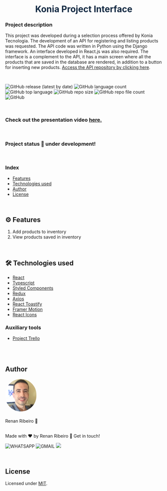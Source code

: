<h1 style="text-align: center; color: #132A43">Konia Project Interface</h1>

### Project description

This project was developed during a selection process offered by Konia Tecnologia. The development of an API for registering and listing products was requested. The API code was written in Python using the Django framework. An interface developed in React.js was also required. The interface is a complement to the API, it has a main screen where all the products that are saved in the database are rendered, in addition to a button for inserting new products. [Access the API repository by clicking here](https://github.com/renandcr/konia_project).

<br>

![GitHub release (latest by date)](https://img.shields.io/github/v/release/renandcr/konia_project_interface)
![GitHub language count](https://img.shields.io/github/languages/count/renandcr/konia_project_interface)
![GitHub top language](https://img.shields.io/github/languages/top/renandcr/konia_project_interface)
![GitHub repo size](https://img.shields.io/github/repo-size/renandcr/konia_project_interface)
![GitHub repo file count](https://img.shields.io/github/directory-file-count/renandcr/konia_project_interface)
![GitHub](https://img.shields.io/github/license/renandcr/konia_project_interface)

<br>

### Check out the presentation video [here.](https://drive.google.com/file/d/15LDmweNz7cSSPyOXMvi--MYfYqqzI20r/view?usp=sharing)

<br>

### Project status 🚀 under development!

<br>

### Index

- [Features](#️-features)
- [Technologies used](#️-technologies-used)
- [Author](#author)
- [License](#license)

<br>

## ⚙️ Features

1. Add products to inventory
2. View products saved in inventory

<br>

## 🛠️ Technologies used

- [React](https://reactjs.org/)
- [Typescript](https://www.typescriptlang.org/)
- [Styled Components](https://styled-components.com/)
- [Redux](https://redux.js.org/)
- [Axios](https://axios-http.com/ptbr/)
- [React Toastify](https://fkhadra.github.io/react-toastify/introduction)
- [Framer Motion](https://www.framer.com/motion/)
- [React Icons](https://react-icons.github.io/react-icons/)

### Auxiliary tools
- [Project Trello](https://trello.com/invite/b/1VBcO23u/ATTIc26549b84c8f528cf7fe584695dcacc570D29B69/konia-project)

<br>

<br>

## Author

<h4><img alt="Profile picture" src="src/assets/images/profile_photo_2.JPG" style="width: 100px; border-radius: 50px"/></h4>
Renan Ribeiro 🚀

<br>

<br>

Made with ❤️ by Renan Ribeiro 👋 Get in touch!

![WHATSAPP](<https://img.shields.io/badge/+55(43)996935385-25D366?style=flat-square&logo=whatsapp&logoColor=white>)
![GMAIL](https://img.shields.io/badge/renandcribeiro@gmail.com-D14836?style=flat-square&logo=gmail&logoColor=white)
<a href="https://www.linkedin.com/in/renandcr">
<img src="https://img.shields.io/badge/Renan-0077B5?style=flat-square&logo=linkedin&logoColor=white"/></a>

<br>

## License

Licensed under [MIT](https://github.com/renandcr/konia_project_interface/blob/development/LICENSE.md).
